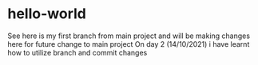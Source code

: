 # hello-world
See here is my first branch from main project and will be making changes here for future change to main project
On day 2 (14/10/2021) i have learnt how to utilize branch and commit changes
